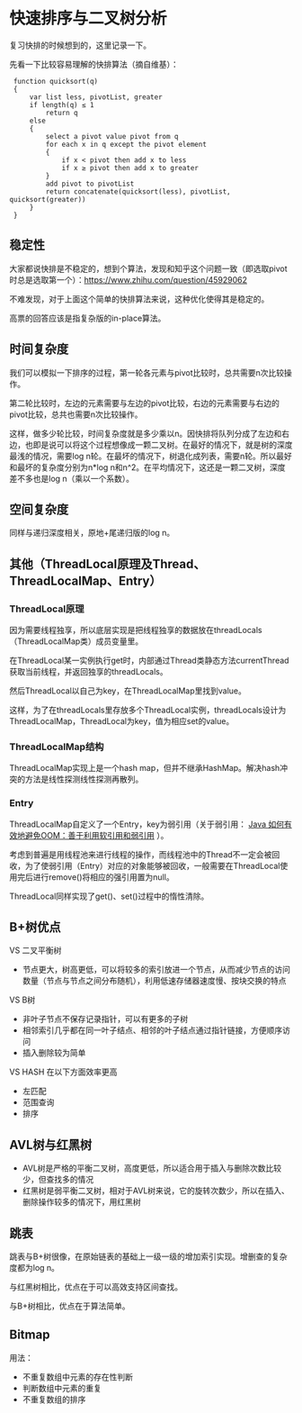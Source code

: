 # 快速排序与二叉树分析
复习快排的时候想到的，这里记录一下。

先看一下比较容易理解的快排算法（摘自维基）：

```
 function quicksort(q)
 {
     var list less, pivotList, greater
     if length(q) ≤ 1 
         return q
     else 
     {
         select a pivot value pivot from q
         for each x in q except the pivot element
         {
             if x < pivot then add x to less
             if x ≥ pivot then add x to greater
         }
         add pivot to pivotList
         return concatenate(quicksort(less), pivotList, quicksort(greater))
     }
 }
```

## 稳定性
大家都说快排是不稳定的，想到个算法，发现和知乎这个问题一致（即选取pivot时总是选取第一个）：https://www.zhihu.com/question/45929062

不难发现，对于上面这个简单的快排算法来说，这种优化使得其是稳定的。

高票的回答应该是指复杂版的in-place算法。

## 时间复杂度
我们可以模拟一下排序的过程，第一轮各元素与pivot比较时，总共需要n次比较操作。

第二轮比较时，左边的元素需要与左边的pivot比较，右边的元素需要与右边的pivot比较，总共也需要n次比较操作。

这样，做多少轮比较，时间复杂度就是多少乘以n。因快排将队列分成了左边和右边，也即是说可以将这个过程想像成一颗二叉树。在最好的情况下，就是树的深度最浅的情况，需要log n轮。在最坏的情况下，树退化成列表，需要n轮。所以最好和最坏的复杂度分别为n*log n和n^2。在平均情况下，这还是一颗二叉树，深度差不多也是log n（乘以一个系数）。

## 空间复杂度
同样与递归深度相关，原地+尾递归版的log n。

## 其他（ThreadLocal原理及Thread、ThreadLocalMap、Entry）

### ThreadLocal原理
因为需要线程独享，所以底层实现是把线程独享的数据放在threadLocals（ThreadLocalMap类）成员变量里。

在ThreadLocal某一实例执行get时，内部通过Thread类静态方法currentThread获取当前线程，并返回独享的threadLocals。

然后ThreadLocal以自己为key，在ThreadLocalMap里找到value。

这样，为了在threadLocals里存放多个ThreadLocal实例，threadLocals设计为ThreadLocalMap，ThreadLocal为key，值为相应set的value。

### ThreadLocalMap结构
ThreadLocalMap实现上是一个hash map，但并不继承HashMap。解决hash冲突的方法是线性探测线性探测再散列。

### Entry
ThreadLocalMap自定义了一个Entry，key为弱引用（关于弱引用： [Java 如何有效地避免OOM：善于利用软引用和弱引用](https://www.cnblogs.com/dolphin0520/p/3784171.html) ）。

考虑到普遍是用线程池来进行线程的操作，而线程池中的Thread不一定会被回收，为了使弱引用（Entry）对应的对象能够被回收，一般需要在ThreadLocal使用完后进行remove()将相应的强引用置为null。

ThreadLocal同样实现了get()、set()过程中的惰性清除。

## B+树优点
VS 二叉平衡树
- 节点更大，树高更低，可以将较多的索引放进一个节点，从而减少节点的访问数量（节点与节点之间分布随机），利用低速存储器速度慢、按块交换的特点

VS B树
- 非叶子节点不保存记录指针，可以有更多的子树
- 相邻索引几乎都在同一叶子结点、相邻的叶子结点通过指针链接，方便顺序访问
- 插入删除较为简单

VS HASH
在以下方面效率更高
- 左匹配
- 范围查询
- 排序

## AVL树与红黑树
- AVL树是严格的平衡二叉树，高度更低，所以适合用于插入与删除次数比较少，但查找多的情况
- 红黑树是弱平衡二叉树，相对于AVL树来说，它的旋转次数少，所以在插入、删除操作较多的情况下，用红黑树

## 跳表
跳表与B+树很像，在原始链表的基础上一级一级的增加索引实现。增删查的复杂度都为log n。

与红黑树相比，优点在于可以高效支持区间查找。

与B+树相比，优点在于算法简单。

## Bitmap
用法：
- 不重复数组中元素的存在性判断
- 判断数组中元素的重复
- 不重复数组的排序